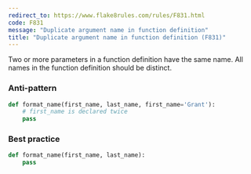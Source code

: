 ```yaml
---
redirect_to: https://www.flake8rules.com/rules/F831.html
code: F831
message: "Duplicate argument name in function definition"
title: "Duplicate argument name in function definition (F831)"
---
```


Two or more parameters in a function definition have the same name. All names in the function definition should be distinct.

### Anti-pattern

```python
def format_name(first_name, last_name, first_name='Grant'):
    # first_name is declared twice
    pass
```

### Best practice

```python
def format_name(first_name, last_name):
    pass
```
